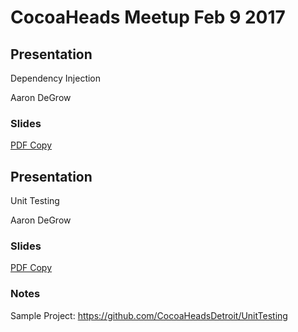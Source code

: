 # CocoaHeads Meetup Feb 9 2017

## Presentation
Dependency Injection

Aaron DeGrow

### Slides
[PDF Copy](DependencyInjection.pdf)

## Presentation
Unit Testing

Aaron DeGrow

### Slides
[PDF Copy](UnitTesting.pdf)

### Notes
Sample Project: <https://github.com/CocoaHeadsDetroit/UnitTesting>


